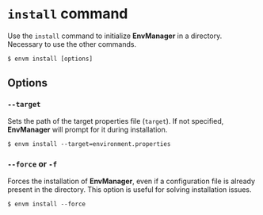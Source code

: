 # `install` command

Use the `install` command to initialize **EnvManager** in a directory. Necessary to use the other commands.

```shell
$ envm install [options]
```

## Options

### `--target`

Sets the path of the target properties file (`target`). If not specified, **EnvManager** will prompt for it during installation.

```shell
$ envm install --target=environment.properties
```

### `--force` or `-f`

Forces the installation of **EnvManager**, even if a configuration file is already present in the directory. This option is useful for solving installation issues.

```shell
$ envm install --force
```